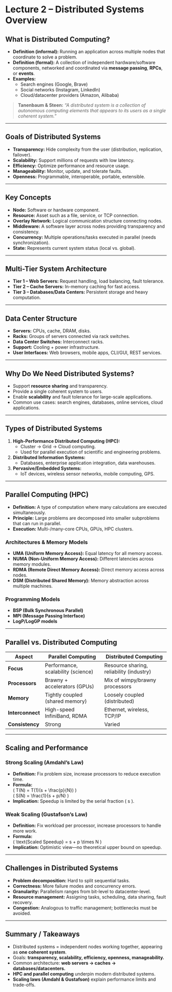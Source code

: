 # Lecture 2 – Distributed Systems Overview

## What is Distributed Computing?
- **Definition (informal):** Running an application across multiple nodes that coordinate to solve a problem.
- **Definition (formal):** A collection of independent hardware/software components, networked and coordinated via **message passing**, **RPCs**, or **events**.
- **Examples:**  
  - Search engines (Google, Brave)  
  - Social networks (Instagram, LinkedIn)  
  - Cloud/datacenter providers (Amazon, Alibaba)

> **Tanenbaum & Steen:** *“A distributed system is a collection of autonomous computing elements that appears to its users as a single coherent system.”*

---

## Goals of Distributed Systems
- **Transparency:** Hide complexity from the user (distribution, replication, failover).  
- **Scalability:** Support millions of requests with low latency.  
- **Efficiency:** Optimize performance and resource usage.  
- **Manageability:** Monitor, update, and tolerate faults.  
- **Openness:** Programmable, interoperable, portable, extensible.

---

## Key Concepts
- **Node:** Software or hardware component.  
- **Resource:** Asset such as a file, service, or TCP connection.  
- **Overlay Network:** Logical communication structure connecting nodes.  
- **Middleware:** A software layer across nodes providing transparency and consistency.  
- **Concurrency:** Multiple operations/tasks executed in parallel (needs synchronization).  
- **State:** Represents current system status (local vs. global).

---

## Multi-Tier System Architecture
- **Tier 1 – Web Servers:** Request handling, load balancing, fault tolerance.  
- **Tier 2 – Cache Servers:** In-memory caching for fast access.  
- **Tier 3 – Databases/Data Centers:** Persistent storage and heavy computation.  

---

## Data Center Structure

- **Servers:** CPUs, cache, DRAM, disks.  
- **Racks:** Groups of servers connected via rack switches.  
- **Data Center Switches:** Interconnect racks.  
- **Support:** Cooling + power infrastructure.  
- **User Interfaces:** Web browsers, mobile apps, CLI/GUI, REST services.

---

## Why Do We Need Distributed Systems?
- Support **resource sharing** and transparency.  
- Provide a single coherent system to users.  
- Enable **scalability** and fault tolerance for large-scale applications.  
- Common use cases: search engines, databases, online services, cloud applications.

---

## Types of Distributed Systems
1. **High-Performance Distributed Computing (HPC):**
   - Cluster → Grid → Cloud computing.
   - Used for parallel execution of scientific and engineering problems.
2. **Distributed Information Systems:**
   - Databases, enterprise application integration, data warehouses.
3. **Pervasive/Embedded Systems:**
   - IoT devices, wireless sensor networks, mobile computing, GPS.

---

## Parallel Computing (HPC)
- **Definition:** A type of computation where many calculations are executed simultaneously.
- **Principle:** Large problems are decomposed into smaller subproblems that can run in parallel.
- **Execution:** Multi-/many-core CPUs, GPUs, HPC clusters.

### Architectures & Memory Models
- **UMA (Uniform Memory Access):** Equal latency for all memory access.  
- **NUMA (Non-Uniform Memory Access):** Different latencies across memory modules.  
- **RDMA (Remote Direct Memory Access):** Direct memory access across nodes.  
- **DSM (Distributed Shared Memory):** Memory abstraction across multiple machines.

### Programming Models
- **BSP (Bulk Synchronous Parallel)**  
- **MPI (Message Passing Interface)**  
- **LogP/LogGP models** 

---

## Parallel vs. Distributed Computing
| Aspect           | Parallel Computing                | Distributed Computing             |
|------------------|-----------------------------------|-----------------------------------|
| **Focus**        | Performance, scalability (science)| Resource sharing, reliability (industry) |
| **Processors**   | Brawny + accelerators (GPUs)      | Mix of wimpy/brawny processors    |
| **Memory**       | Tightly coupled (shared memory)   | Loosely coupled (distributed)     |
| **Interconnect** | High-speed InfiniBand, RDMA       | Ethernet, wireless, TCP/IP        |
| **Consistency**  | Strong                            | Varied                            |

---

## Scaling and Performance

### Strong Scaling (Amdahl’s Law)
- **Definition:** Fix problem size, increase processors to reduce execution time.
- **Formula:**  
  \( T(N) = T(1)(s + \frac{p}{N}) \)  
  \( S(N) = \frac{1}{s + p/N} \)  
- **Implication:** Speedup is limited by the serial fraction \( s \).  

### Weak Scaling (Gustafson’s Law)
- **Definition:** Fix workload per processor, increase processors to handle more work.
- **Formula:**  
  \( \text{Scaled Speedup} = s + p \times N \)  
- **Implication:** Optimistic view—no theoretical upper bound on speedup.

---

## Challenges in Distributed Systems
- **Problem decomposition:** Hard to split sequential tasks.  
- **Correctness:** More failure modes and concurrency errors.  
- **Granularity:** Parallelism ranges from bit-level to datacenter-level.  
- **Resource management:** Assigning tasks, scheduling, data sharing, fault recovery.  
- **Congestion:** Analogous to traffic management; bottlenecks must be avoided.

---

## Summary / Takeaways
- Distributed systems = independent nodes working together, appearing as **one coherent system**.  
- Goals: **transparency, scalability, efficiency, openness, manageability.**  
- Common architecture: **web servers → caches → databases/datacenters.**  
- **HPC and parallel computing** underpin modern distributed systems.  
- **Scaling laws (Amdahl & Gustafson)** explain performance limits and trade-offs.  
